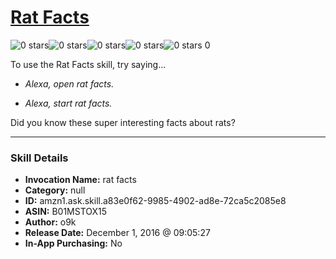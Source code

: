 # [Rat Facts](http://alexa.amazon.com/#skills/amzn1.ask.skill.a83e0f62-9985-4902-ad8e-72ca5c2085e8)
![0 stars](../../images/ic_star_border_black_18dp_1x.png)![0 stars](../../images/ic_star_border_black_18dp_1x.png)![0 stars](../../images/ic_star_border_black_18dp_1x.png)![0 stars](../../images/ic_star_border_black_18dp_1x.png)![0 stars](../../images/ic_star_border_black_18dp_1x.png) 0

To use the Rat Facts skill, try saying...

* *Alexa, open rat facts.*

* *Alexa, start rat facts.*

Did you know these super interesting facts about rats?

***

### Skill Details

* **Invocation Name:** rat facts
* **Category:** null
* **ID:** amzn1.ask.skill.a83e0f62-9985-4902-ad8e-72ca5c2085e8
* **ASIN:** B01MSTOX15
* **Author:** o9k
* **Release Date:** December 1, 2016 @ 09:05:27
* **In-App Purchasing:** No

